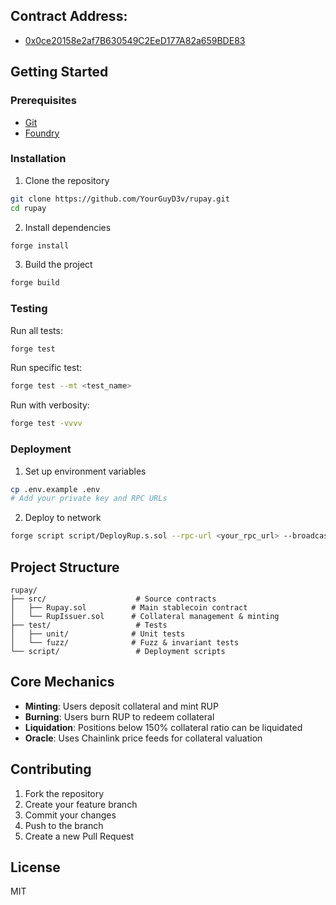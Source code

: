 ## Contract Address: 
- [0x0ce20158e2af7B630549C2EeD177A82a659BDE83](https://sepolia.etherscan.io/address/0x0ce20158e2af7B630549C2EeD177A82a659BDE83)

## Getting Started

### Prerequisites

- [Git](https://git-scm.com/)
- [Foundry](https://book.getfoundry.sh/)

### Installation

1. Clone the repository
```bash
git clone https://github.com/YourGuyD3v/rupay.git
cd rupay
```

2. Install dependencies
```bash
forge install
```

3. Build the project
```bash
forge build
```

### Testing

Run all tests:
```bash
forge test
```

Run specific test:
```bash
forge test --mt <test_name>
```

Run with verbosity:
```bash
forge test -vvvv
```

### Deployment

1. Set up environment variables
```bash
cp .env.example .env
# Add your private key and RPC URLs
```

2. Deploy to network
```bash
forge script script/DeployRup.s.sol --rpc-url <your_rpc_url> --broadcast
```

## Project Structure

```
rupay/
├── src/                    # Source contracts
│   ├── Rupay.sol          # Main stablecoin contract
│   └── RupIssuer.sol      # Collateral management & minting
├── test/                   # Tests
│   ├── unit/              # Unit tests
│   └── fuzz/              # Fuzz & invariant tests
└── script/                 # Deployment scripts
```

## Core Mechanics

- **Minting**: Users deposit collateral and mint RUP
- **Burning**: Users burn RUP to redeem collateral
- **Liquidation**: Positions below 150% collateral ratio can be liquidated
- **Oracle**: Uses Chainlink price feeds for collateral valuation

## Contributing

1. Fork the repository
2. Create your feature branch
3. Commit your changes
4. Push to the branch
5. Create a new Pull Request

## License

MIT